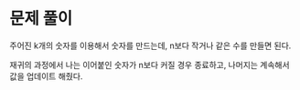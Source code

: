 # 문제 풀이
주어진 k개의 숫자를 이용해서 숫자를 만드는데, n보다 작거나 같은 수를 만들면 된다.

재귀의 과정에서 나는 이어붙인 숫자가 n보다 커질 경우 종료하고, 나머지는 계속해서 값을 업데이트 해줬다.